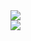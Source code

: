 <a href="https://github.com/anuraghazra/github-readme-stats">
  <img align="center" src="https://github-readme-stats.vercel.app/api?username=erybkr&theme=dark" />
</a>
<br>
<a href="https://github.com/anuraghazra/github-readme-stats">
  <img align="center" src="https://github-readme-stats.vercel.app/api/top-langs/?username=erybkr&layout=compact" />
</a>
